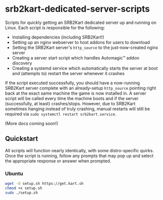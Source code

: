# srb2kart-dedicated-server-scripts
Scripts for quickly getting an SRB2Kart dedicated server up and running on Linux.
Each script is responsible for the following:
- Installing dependencies (including SRB2Kart!)
- Setting up an nginx webserver to host addons for users to download
- Setting the SRB2Kart server's `http_source` to the just-now-created nginx server
- Creating a server start script which handles Automagic™ addon discovery
- Creating a systemd service which automatically starts the server at boot and (attempts to) restart the server whenever it crashes

If the script executed successfully, you should have a now-running SRB2Kart server complete with an already-setup `http_source` pointing right back at the exact same machine the game is now installed in. A server script will be called every time the machine boots and if the server (successfully, at least) crashes/stops. However, due to SRB2Kart sometimes hanging instead of truly crashing, manual restarts will still be required via `sudo systemctl restart srb2kart.service`.

(More docs coming soon!)

## Quickstart
All scripts will function nearly identically, with some distro-specific quirks.
Once the script is running, follow any prompts that may pop up and select the appropriate response or answer when prompted.

### Ubuntu
```bash
wget -O setup.sh https://get.kart.sh
chmod +x setup.sh
sudo ./setup.sh
```
